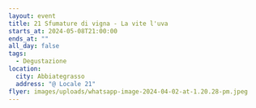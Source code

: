 ```yaml
---
layout: event
title: 21 Sfumature di vigna - La vite l'uva
starts_at: 2024-05-08T21:00:00
ends_at: ""
all_day: false
tags:
  - Degustazione
location:
  city: Abbiategrasso
  address: "@ Locale 21"
flyer: images/uploads/whatsapp-image-2024-04-02-at-1.20.28-pm.jpeg
---
```

